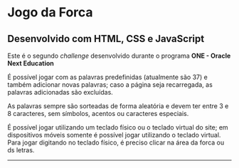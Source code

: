 # Jogo da Forca
## Desenvolvido com HTML, CSS e JavaScript
Este é o segundo *challenge* desenvolvido durante o programa **ONE - Oracle Next Education**

É possível jogar com as palavras predefinidas (atualmente são 37) e também adicionar novas palavras; caso a página seja recarregada, as palavras adicionadas são excluídas.

As palavras sempre são sorteadas de forma aleatória e devem ter entre 3 e 8 caracteres, sem símbolos, acentos ou caracteres especiais.

É possível jogar utilizando um teclado físico ou o teclado virtual do site; em dispositivos móveis somente é possível jogar utilizando o teclado virtual. Para jogar digitando no teclado físico, é preciso clicar na área da forca ou ds letras.

---
